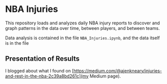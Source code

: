 # NBA Injuries
This repository loads and analyzes daily NBA injury reports to discover and graph patterns in the data over time, between players, and between teams.

Data analysis is contained in the file `NBA_Injuries.ipynb`, and the data itself is in the file 

## Presentation of Results

I blogged about what I found on [https://medium.com/@ajenkneary/injuries-and-rest-in-the-nba-2c39a8bd261c](my Medium page).

